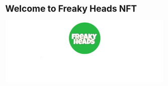 # Welcome to Freaky Heads NFT 

![](https://github.com/kittymetaverse/test-again-5/blob/main/logo-blob.png)
